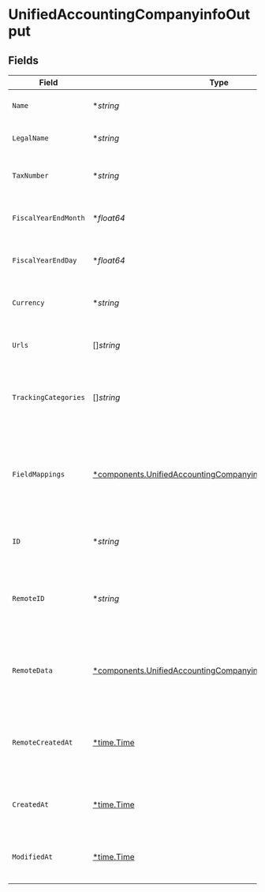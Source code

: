 # UnifiedAccountingCompanyinfoOutput


## Fields

| Field                                                                                                                                     | Type                                                                                                                                      | Required                                                                                                                                  | Description                                                                                                                               | Example                                                                                                                                   |
| ----------------------------------------------------------------------------------------------------------------------------------------- | ----------------------------------------------------------------------------------------------------------------------------------------- | ----------------------------------------------------------------------------------------------------------------------------------------- | ----------------------------------------------------------------------------------------------------------------------------------------- | ----------------------------------------------------------------------------------------------------------------------------------------- |
| `Name`                                                                                                                                    | **string*                                                                                                                                 | :heavy_minus_sign:                                                                                                                        | The name of the company                                                                                                                   | Acme Corporation                                                                                                                          |
| `LegalName`                                                                                                                               | **string*                                                                                                                                 | :heavy_minus_sign:                                                                                                                        | The legal name of the company                                                                                                             | Acme Corporation LLC                                                                                                                      |
| `TaxNumber`                                                                                                                               | **string*                                                                                                                                 | :heavy_minus_sign:                                                                                                                        | The tax number of the company                                                                                                             | 123456789                                                                                                                                 |
| `FiscalYearEndMonth`                                                                                                                      | **float64*                                                                                                                                | :heavy_minus_sign:                                                                                                                        | The month of the fiscal year end (1-12)                                                                                                   | 12                                                                                                                                        |
| `FiscalYearEndDay`                                                                                                                        | **float64*                                                                                                                                | :heavy_minus_sign:                                                                                                                        | The day of the fiscal year end (1-31)                                                                                                     | 31                                                                                                                                        |
| `Currency`                                                                                                                                | **string*                                                                                                                                 | :heavy_minus_sign:                                                                                                                        | The currency used by the company                                                                                                          | USD                                                                                                                                       |
| `Urls`                                                                                                                                    | []*string*                                                                                                                                | :heavy_minus_sign:                                                                                                                        | The URLs associated with the company                                                                                                      | [<br/>"https://www.acmecorp.com",<br/>"https://store.acmecorp.com"<br/>]                                                                  |
| `TrackingCategories`                                                                                                                      | []*string*                                                                                                                                | :heavy_minus_sign:                                                                                                                        | The UUIDs of the tracking categories used by the company                                                                                  | [<br/>"801f9ede-c698-4e66-a7fc-48d19eebaa4f",<br/>"801f9ede-c698-4e66-a7fc-48d19eebaa4f"<br/>]                                            |
| `FieldMappings`                                                                                                                           | [*components.UnifiedAccountingCompanyinfoOutputFieldMappings](../../models/components/unifiedaccountingcompanyinfooutputfieldmappings.md) | :heavy_minus_sign:                                                                                                                        | The custom field mappings of the object between the remote 3rd party & Panora                                                             | {<br/>"custom_field_1": "value1",<br/>"custom_field_2": "value2"<br/>}                                                                    |
| `ID`                                                                                                                                      | **string*                                                                                                                                 | :heavy_minus_sign:                                                                                                                        | The UUID of the company info record                                                                                                       | 801f9ede-c698-4e66-a7fc-48d19eebaa4f                                                                                                      |
| `RemoteID`                                                                                                                                | **string*                                                                                                                                 | :heavy_minus_sign:                                                                                                                        | The remote ID of the company info in the context of the 3rd Party                                                                         | company_1234                                                                                                                              |
| `RemoteData`                                                                                                                              | [*components.UnifiedAccountingCompanyinfoOutputRemoteData](../../models/components/unifiedaccountingcompanyinfooutputremotedata.md)       | :heavy_minus_sign:                                                                                                                        | The remote data of the company info in the context of the 3rd Party                                                                       | {<br/>"raw_data": {<br/>"additional_field": "some value"<br/>}<br/>}                                                                      |
| `RemoteCreatedAt`                                                                                                                         | [*time.Time](https://pkg.go.dev/time#Time)                                                                                                | :heavy_minus_sign:                                                                                                                        | The date when the company info was created in the remote system                                                                           | 2024-06-15T12:00:00Z                                                                                                                      |
| `CreatedAt`                                                                                                                               | [*time.Time](https://pkg.go.dev/time#Time)                                                                                                | :heavy_minus_sign:                                                                                                                        | The created date of the company info record                                                                                               | 2024-06-15T12:00:00Z                                                                                                                      |
| `ModifiedAt`                                                                                                                              | [*time.Time](https://pkg.go.dev/time#Time)                                                                                                | :heavy_minus_sign:                                                                                                                        | The last modified date of the company info record                                                                                         | 2024-06-15T12:00:00Z                                                                                                                      |